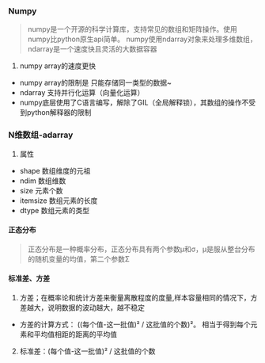 ### Numpy
> numpy是一个开源的科学计算库，支持常见的数组和矩阵操作。使用numpy比python原生api简单。
> numpy使用ndarray对象来处理多维数组，ndarray是一个速度快且灵活的大数据容器

1. numpy array的速度更快
- numpy array的限制是 只能存储同一类型的数据~
- ndarray 支持并行化运算（向量化运算）
- numpy底层使用了C语言编写，解除了GIL（全局解释锁），其数组的操作不受到python解释器的限制


### N维数组-adarray
1. 属性
- shape 数组维度的元祖
- ndim 数组维数
- size 元素个数
- itemsize 数组元素的长度
- dtype 数组元素的类型

#### 正态分布
> 正态分布是一种概率分布，正态分布具有两个参数μ和σ，μ是服从整台分布的随机变量的均值，第二个参数Σ
#### 标准差、方差
1. 方差；在概率论和统计方差来衡量离散程度的度量,样本容量相同的情况下，方差越大，说明数据的波动越大，越不稳定
- 方差的计算方式： ((每个值-这一批值)² / 这批值的个数)²。 相当于得到每个元素和平均值相距的距离的平均值
2. 标准差：(每个值-这一批值)² / 这批值的个数